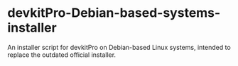 # devkitPro-Debian-based-systems-installer
An installer script for devkitPro on Debian-based Linux systems, intended to replace the outdated official installer.
